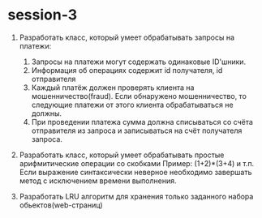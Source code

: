 # session-3

1. Разработать класс, который умеет обрабатывать запросы на платежи:
	1. Запросы на платежи могут содержать одинаковые ID'шники.
	2. Информация об операциях содержит id получателя, id отправителя
	3. Каждый платёж должен проверять клиента на мошенничество(fraud). Если обнаружено мошенничество, то следующие платежи от этого клиента обрабатываться не должны.
	4. При проведении платежа сумма должна списываться со счёта отправителя из запроса и записываться на счёт получателя запроса.

2. Разработать класс, который умеет обрабатывать простые арифмитические операции со скобками
	Пример: (1+2)*(3+4) и т.п.
	Если выражение синтаксически неверное необходимо завершать метод с исключением времени выполнения.

3. Разработать LRU алгоритм для хранения только заданного набора обьектов(web-страниц)

